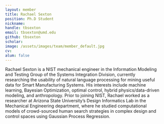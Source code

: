 ```yaml
---
layout: member
title: Rachael Sexton
position: Ph.D Student
nickname:
handle: tbsexton
email: tbsexton@umd.edu
github: tbsexton
scholar:
image: /assets/images/team/member_default.jpg
cv:
alum: false
---
```

Rachael Sexton is a NIST mechanical engineer in the Information Modeling and Testing Group of the Systems Integration Division, currently researching the usability of natural language processing for mining useful data for Smart Manufacturing Systems. His interests include machine learning, Bayesian Optimization, optimal control, hybrid physics/data-driven modeling, and anthropology. Prior to joining NIST, Rachael worked as a researcher at Arizona State University’s Design Informatics Lab in the Mechanical Engineering department, where he studied computational models of crowd-sourced human search strategies in complex design and control spaces using Gaussian Process Regression.
